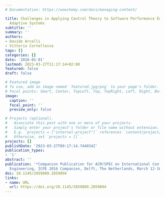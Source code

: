 ```yaml
---
# Documentation: https://wowchemy.com/docs/managing-content/

title: Challenges in Applying Control Theory to Software Performance Engineering for
  Adaptive Systems
subtitle: ''
summary: ''
authors:
- Davide Arcelli
- Vittorio Cortellessa
tags: []
categories: []
date: '2016-01-01'
lastmod: 2023-03-27T11:17:14+02:00
featured: false
draft: false

# Featured image
# To use, add an image named `featured.jpg/png` to your page's folder.
# Focal points: Smart, Center, TopLeft, Top, TopRight, Left, Right, BottomLeft, Bottom, BottomRight.
image:
  caption: ''
  focal_point: ''
  preview_only: false

# Projects (optional).
#   Associate this post with one or more of your projects.
#   Simply enter your project's folder or file name without extension.
#   E.g. `projects = ["internal-project"]` references `content/project/deep-learning/index.md`.
#   Otherwise, set `projects = []`.
projects: []
publishDate: '2023-03-27T09:17:14.744034Z'
publication_types:
- '1'
abstract: ''
publication: '*Companion Publication for ACM/SPEC on International Conference on Performance
  Engineering, ICPE 2016 Companion, Delft, The Netherlands, March 12-16, 2016*'
doi: 10.1145/2859889.2859894
links:
- name: URL
  url: https://doi.org/10.1145/2859889.2859894
---
```

